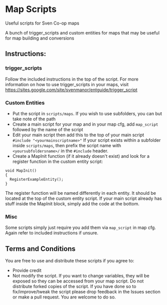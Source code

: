 # Map Scripts
Useful scripts for Sven Co-op maps

A bunch of trigger_scripts and custom entities for maps that may be useful for map building and conversions

## Instructions:

### trigger_scripts
Follow the included instructions in the top of the script.
For more information on how to use trigger_scripts in your maps, visit https://sites.google.com/site/svenmanor/entguide/trigger_script

### Custom Entities
- Put the script in `scripts/maps`. If you wish to use subfolders, you can but take note of the path
- Create a main script for your map and in your map cfg, add `map_script` followed by the name of the script
- Edit your main script then add this to the top of your main script
```#include "<yourmainscriptname>"```
If your script exists within a subfolder inside `scripts/maps`, then prefix the script name with `<yoursubfoldersname>/` in the `#include` header.
- Create a MapInit function (if it already doesn't exist) and look for a register function in the custom entity script:
```
void MapInit()
{
  RegisterExampleEntity();
}
```
The register function will be named differently in each entity. It should be located at the top of the custom entity script.
If your main script already has stuff inside the MapInit block, simply add the code at the bottom.

### Misc
Some scripts simply just require you add them via `map_script` in map cfg. Again refer to included instructions if unsure.

## Terms and Conditions
You are free to use and distribute these scripts if you agree to:
- Provide credit
- Not modify the script. If you want to change variables, they will be exposed so they can be accessed from your map script. Do not distribute forked copies of the script. If you have done so to fix/improve/tweak the script please drop feedback in the Issues section or make a pull request. You are welcome to do so.
